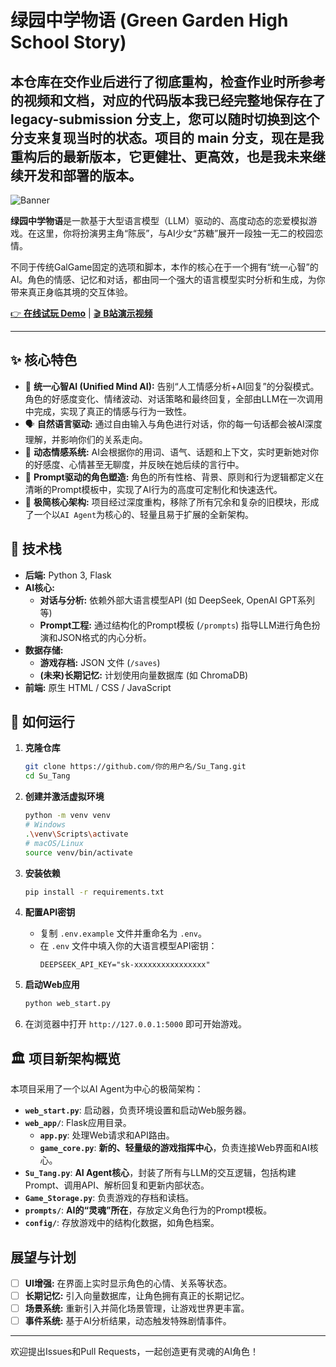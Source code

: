 # 绿园中学物语 (Green Garden High School Story)
## 本仓库在交作业后进行了彻底重构，检查作业时所参考的视频和文档，对应的代码版本我已经完整地保存在了 legacy-submission 分支上，您可以随时切换到这个分支来复现当时的状态。项目的 main 分支，现在是我重构后的最新版本，它更健壮、更高效，也是我未来继续开发和部署的版本。
![Banner](https://你的图片链接/banner.jpg) <!-- 建议在这里放一张好看的游戏截图或Banner -->

**绿园中学物语**是一款基于大型语言模型（LLM）驱动的、高度动态的恋爱模拟游戏。在这里，你将扮演男主角“陈辰”，与AI少女“苏糖”展开一段独一无二的校园恋情。

不同于传统GalGame固定的选项和脚本，本作的核心在于一个拥有“统一心智”的AI。角色的情感、记忆和对话，都由同一个强大的语言模型实时分析和生成，为你带来真正身临其境的交互体验。

[👉 **在线试玩 Demo**](http://你的demo链接) | [🎬 **B站演示视频**](http://你的视频链接)

---

## ✨ 核心特色

*   🧠 **统一心智AI (Unified Mind AI):** 告别“人工情感分析+AI回复”的分裂模式。角色的好感度变化、情绪波动、对话策略和最终回复，全部由LLM在一次调用中完成，实现了真正的情感与行为一致性。
*   🗣️ **自然语言驱动:** 通过自由输入与角色进行对话，你的每一句话都会被AI深度理解，并影响你们的关系走向。
*   💖 **动态情感系统:** AI会根据你的用词、语气、话题和上下文，实时更新她对你的好感度、心情甚至无聊度，并反映在她后续的言行中。
*   💬 **Prompt驱动的角色塑造:** 角色的所有性格、背景、原则和行为逻辑都定义在清晰的Prompt模板中，实现了AI行为的高度可定制化和快速迭代。
*   🌱 **极简核心架构:** 项目经过深度重构，移除了所有冗余和复杂的旧模块，形成了一个以`AI Agent`为核心的、轻量且易于扩展的全新架构。

## 🚀 技术栈

*   **后端:** Python 3, Flask
*   **AI核心:**
    *   **对话与分析:** 依赖外部大语言模型API (如 DeepSeek, OpenAI GPT系列等)
    *   **Prompt工程:** 通过结构化的Prompt模板 (`/prompts`) 指导LLM进行角色扮演和JSON格式的内心分析。
*   **数据存储:**
    *   **游戏存档:** JSON 文件 (`/saves`)
    *   **(未来)长期记忆:** 计划使用向量数据库 (如 ChromaDB)
*   **前端:** 原生 HTML / CSS / JavaScript

## 🔧 如何运行

1.  **克隆仓库**
    ```bash
    git clone https://github.com/你的用户名/Su_Tang.git
    cd Su_Tang
    ```

2.  **创建并激活虚拟环境**
    ```bash
    python -m venv venv
    # Windows
    .\venv\Scripts\activate
    # macOS/Linux
    source venv/bin/activate
    ```

3.  **安装依赖**
    ```bash
    pip install -r requirements.txt
    ```

4.  **配置API密钥**
    *   复制 `.env.example` 文件并重命名为 `.env`。
    *   在 `.env` 文件中填入你的大语言模型API密钥：
        ```
        DEEPSEEK_API_KEY="sk-xxxxxxxxxxxxxxxx"
        ```

5.  **启动Web应用**
    ```bash
    python web_start.py
    ```

6.  在浏览器中打开 `http://127.0.0.1:5000` 即可开始游戏。

## 🏛️ 项目新架构概览

本项目采用了一个以AI Agent为中心的极简架构：

*   **`web_start.py`**: 启动器，负责环境设置和启动Web服务器。
*   **`web_app/`**: Flask应用目录。
    *   **`app.py`**: 处理Web请求和API路由。
    *   **`game_core.py`**: **新的、轻量级的游戏指挥中心**，负责连接Web界面和AI核心。
*   **`Su_Tang.py`**: **AI Agent核心**，封装了所有与LLM的交互逻辑，包括构建Prompt、调用API、解析回复和更新内部状态。
*   **`Game_Storage.py`**: 负责游戏的存档和读档。
*   **`prompts/`**: **AI的“灵魂”所在**，存放定义角色行为的Prompt模板。
*   **`config/`**: 存放游戏中的结构化数据，如角色档案。

## 展望与计划

*   [ ] **UI增强:** 在界面上实时显示角色的心情、关系等状态。
*   [ ] **长期记忆:** 引入向量数据库，让角色拥有真正的长期记忆。
*   [ ] **场景系统:** 重新引入并简化场景管理，让游戏世界更丰富。
*   [ ] **事件系统:** 基于AI分析结果，动态触发特殊剧情事件。

---

欢迎提出Issues和Pull Requests，一起创造更有灵魂的AI角色！